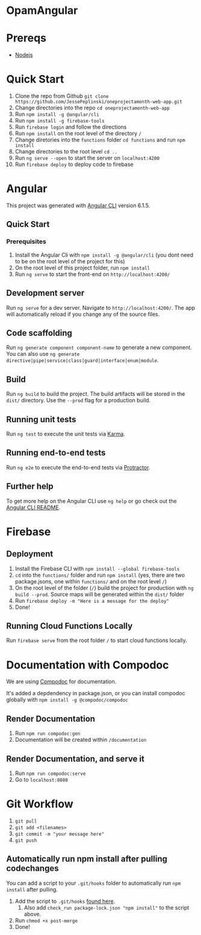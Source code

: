 # OpamAngular

# Prereqs
- [Nodejs](https://nodejs.org/en/)

# Quick Start
1. Clone the repo from Github `git clone https://github.com/JessePeplinski/oneprojectamonth-web-app.git`
1. Change directories into the repo `cd oneprojectamonth-web-app`
1. Run `npm install -g @angular/cli`
1. Run `npm install -g firebase-tools`
1. Run `firebase login` and follow the directions
1. Run `npm install` on the root level of the directory `/`
1. Change diretories into the `functions` folder `cd functions` and run `npm install`
1. Change directories to the root level `cd ..`
1. Run `ng serve --open` to start the server on `localhost:4200`
1. Run `firebase deploy` to deploy code to firebase

# Angular

This project was generated with [Angular CLI](https://github.com/angular/angular-cli) version 6.1.5.

## Quick Start
### Prerequisites
1. Install the Angular Cli with `npm install -g @angular/cli` (you dont need to be on the root level of the project for this)
1. On the root level of this project folder, run `npm install`
1. Run `ng serve` to start the front-end on `http://localhost:4200/`

## Development server

Run `ng serve` for a dev server. Navigate to `http://localhost:4200/`. The app will automatically reload if you change any of the source files.

## Code scaffolding

Run `ng generate component component-name` to generate a new component. You can also use `ng generate directive|pipe|service|class|guard|interface|enum|module`.

## Build

Run `ng build` to build the project. The build artifacts will be stored in the `dist/` directory. Use the `--prod` flag for a production build.

## Running unit tests

Run `ng test` to execute the unit tests via [Karma](https://karma-runner.github.io).

## Running end-to-end tests

Run `ng e2e` to execute the end-to-end tests via [Protractor](http://www.protractortest.org/).

## Further help

To get more help on the Angular CLI use `ng help` or go check out the [Angular CLI README](https://github.com/angular/angular-cli/blob/master/README.md).

# Firebase
## Deployment
1. Install the Firebase CLI with `npm install --global firebase-tools`
1. `cd` into the `functions/` folder and run `npm install` (yes, there are two package.jsons, one within `functions/` and on the root level `/`)
1. On the root level of the folder (`/`) build the project for production with `ng build --prod`. Source maps will be generated within the `dist/` folder
1. Run `firebase deploy -m "Here is a message for the deploy"`
1. Done!

## Running Cloud Functions Locally
Run `firebase serve` from the root folder `/` to start cloud functions locally.

# Documentation with Compodoc
We are using [Compodoc](https://compodoc.app/guides/getting-started.html) for documentation.

It's added a depdendency in package.json, or you can install compodoc globally with `npm install -g @compodoc/compodoc`

## Render Documentation
1. Run `npm run compodoc:gen`
1. Documentation will be created within `/documentation`

## Render Documentation, and serve it 
1. Run `npm run compodoc:serve`
1. Go to `localhost:8080`

# Git Workflow
1. `git pull`
1. `git add <filenames>`
1. `git commit -m "your message here"`
1. `git push`

## Automatically run npm install after pulling codechanges
You can add a script to your `.git/hooks` folder to automatically run `npm install` after pulling. 

1. Add the script to `.git/hooks` [found here](https://davidwalsh.name/git-hook-npm-install-package-json-modified).
    1. Also add `check_run package-lock.json "npm install"` to the script above.
1. Run `chmod +x post-merge`
1. Done!
